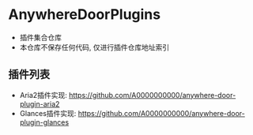 # AnywhereDoorPlugins
* 插件集合仓库
* 本仓库不保存任何代码, 仅进行插件仓库地址索引

## 插件列表
* Aria2插件实现: https://github.com/A0000000000/anywhere-door-plugin-aria2
* Glances插件实现: https://github.com/A0000000000/anywhere-door-plugin-glances
